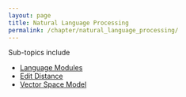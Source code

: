 ```yaml
---
layout: page
title: Natural Language Processing
permalink: /chapter/natural_language_processing/
---
```


Sub-topics include

* [Language Modules](/chapter/language_modules/)
* [Edit Distance](/chapter/edit_distance/)
* [Vector Space Model](/chapter/vector_space_model/)

